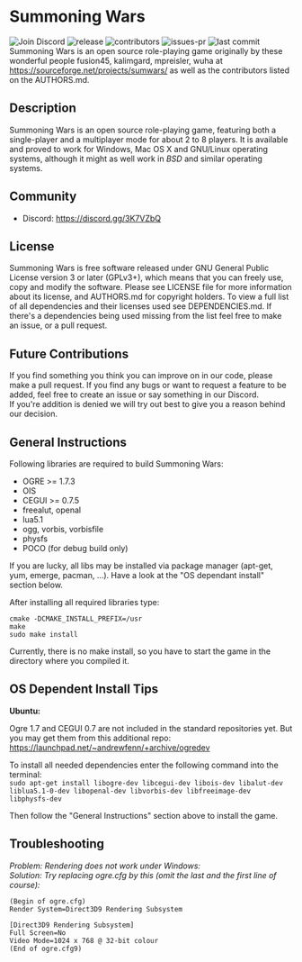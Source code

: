 # Summoning Wars
![Join Discord](https://img.shields.io/discord/632161897759637505)
![release](https://flat.badgen.net/github/release/SaintWish/summoning-wars)
![contributors](https://flat.badgen.net/github/contributors/SaintWish/summoning-wars)
![issues-pr](https://flat.badgen.net/github/open-prs/SaintWish/summoning-wars)
![last commit](https://flat.badgen.net/github/last-commit/SaintWish/summoning-wars)  
Summoning Wars is an open source role-playing game originally by these wonderful people fusion45, kalimgard, mpreisler, wuha at https://sourceforge.net/projects/sumwars/ as well as the contributors listed on the AUTHORS.md.

## Description
Summoning Wars is an open source role-playing game, featuring both a
single-player and a multiplayer mode for about 2 to 8 players.  It is available
and proved to work for Windows, Mac OS X and GNU/Linux operating systems,
although it might as well work in _BSD_ and similar operating systems.

## Community
* Discord: https://discord.gg/3K7VZbQ

## License
Summoning Wars is free software released under GNU General Public License
version 3 or later (GPLv3+), which means that you can freely use, copy and
modify the software.  Please see LICENSE file for more information about its
license, and AUTHORS.md for copyright holders. To view a full list of all dependencies and their licenses used see DEPENDENCIES.md. If there's a dependencies being used missing from the list feel free to make an issue, or a pull request.

## Future Contributions
If you find something you think you can improve on in our code, please make a pull request. If you find any bugs or want to request a feature to be added, feel free to create an issue or say something in our Discord.  
If you're addition is denied we will try out best to give you a reason behind our decision.

## General Instructions
Following libraries are required to build Summoning Wars:

* OGRE >= 1.7.3
* OIS
* CEGUI >= 0.7.5
* freealut, openal
* lua5.1
* ogg, vorbis, vorbisfile
* physfs
* POCO (for debug build only)

If you are lucky, all libs may be installed via package manager (apt-get, yum, emerge, pacman, ...).
Have a look at the "OS dependant install" section below.

After installing all required libraries type:
```
cmake -DCMAKE_INSTALL_PREFIX=/usr
make
sudo make install
```

Currently, there is no make install, so you have to start the game in the directory where you compiled it.

## OS Dependent Install Tips
__Ubuntu:__

Ogre 1.7 and CEGUI 0.7 are not included in the standard repositories yet. But you may get them from this additional repo:
https://launchpad.net/~andrewfenn/+archive/ogredev

To install all needed dependencies enter the following command into the terminal:  
``sudo apt-get install libogre-dev libcegui-dev libois-dev libalut-dev liblua5.1-0-dev libopenal-dev libvorbis-dev libfreeimage-dev libphysfs-dev``

Then follow the "General Instructions" section above to install the game.

## Troubleshooting
_Problem: Rendering does not work under Windows:_  
_Solution: Try replacing ogre.cfg by this (omit the last and the first line of course):_
```
(Begin of ogre.cfg)
Render System=Direct3D9 Rendering Subsystem

[Direct3D9 Rendering Subsystem]
Full Screen=No
Video Mode=1024 x 768 @ 32-bit colour
(End of ogre.cfg9)
```
